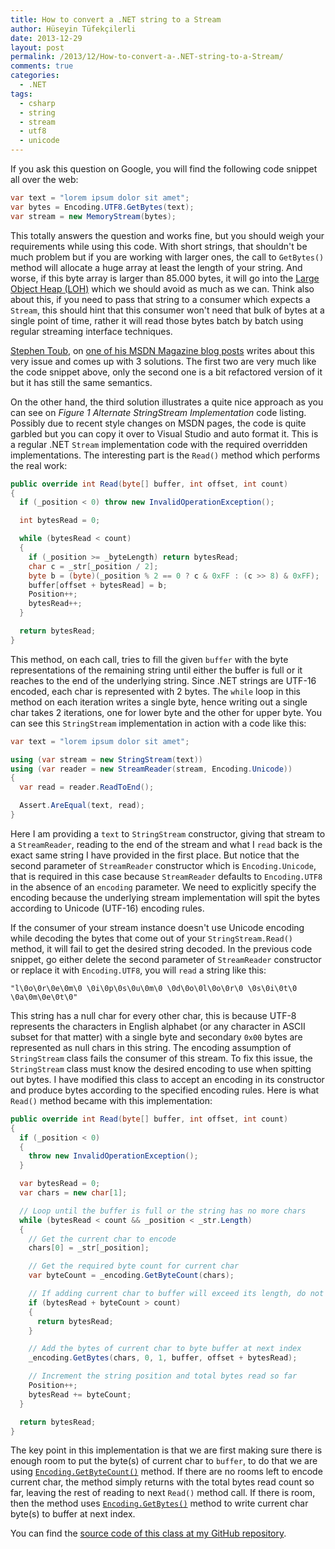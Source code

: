 ```yaml
---
title: How to convert a .NET string to a Stream
author: Hüseyin Tüfekçilerli
date: 2013-12-29
layout: post
permalink: /2013/12/How-to-convert-a-.NET-string-to-a-Stream/
comments: true
categories:
  - .NET
tags:
  - csharp
  - string
  - stream
  - utf8
  - unicode
---
```

If you ask this question on Google, you will find the following code snippet all over the web:

```csharp
var text = "lorem ipsum dolor sit amet";
var bytes = Encoding.UTF8.GetBytes(text);
var stream = new MemoryStream(bytes);
```

This totally answers the question and works fine, but you should weigh your requirements while using this code. With short strings, that shouldn't be much problem but if you are working with larger ones, the call to ```GetBytes()``` method will allocate a huge array at least the length of your string. And worse, if this byte array is larger than 85.000 bytes, it will go into the [Large Object Heap (LOH)](http://msdn.microsoft.com/en-us/magazine/cc534993.aspx) which we should avoid as much as we can. Think also about this, if you need to pass that string to a consumer which expects a ```Stream```, this should hint that this consumer won't need that bulk of bytes at a single point of time, rather it will read those bytes batch by batch using regular streaming interface techniques.

[Stephen Toub](http://blogs.msdn.com/b/toub/), on [one of his MSDN Magazine blog posts](http://msdn.microsoft.com/en-us/magazine/cc163768.aspx) writes about this very issue and comes up with 3 solutions. The first two are very much like the code snippet above, only the second one is a bit refactored version of it but it has still the same semantics.

On the other hand, the third solution illustrates a quite nice approach as you can see on *Figure 1 Alternate StringStream Implementation* code listing. Possibly due to recent style changes on MSDN pages, the code is quite garbled but you can copy it over to Visual Studio and auto format it. This is a regular .NET ```Stream``` implementation code with the required overridden implementations. The interesting part is the ```Read()``` method which performs the real work:

```csharp
public override int Read(byte[] buffer, int offset, int count)
{
  if (_position < 0) throw new InvalidOperationException();

  int bytesRead = 0;

  while (bytesRead < count)
  {
	if (_position >= _byteLength) return bytesRead;
	char c = _str[_position / 2];
	byte b = (byte)(_position % 2 == 0 ? c & 0xFF : (c >> 8) & 0xFF);
	buffer[offset + bytesRead] = b;
	Position++;
	bytesRead++;
  }

  return bytesRead;
}
```

This method, on each call, tries to fill the given ```buffer``` with the byte representations of the remaining string until either the buffer is full or it reaches to the end of the underlying string. Since .NET strings are UTF-16 encoded, each char is represented with 2 bytes. The ```while``` loop in this method on each iteration writes a single byte, hence writing out a single char takes 2 iterations, one for lower byte and the other for upper byte. You can see this ```StringStream``` implementation in action with a code like this:

```csharp
var text = "lorem ipsum dolor sit amet";

using (var stream = new StringStream(text))
using (var reader = new StreamReader(stream, Encoding.Unicode))
{
  var read = reader.ReadToEnd();

  Assert.AreEqual(text, read);
}
```

Here I am providing a ```text``` to ```StringStream``` constructor, giving that stream to a ```StreamReader```, reading to the end of the stream and what I ```read``` back is the exact same string I have provided in the first place. But notice that the second parameter of ```StreamReader``` constructor which is ```Encoding.Unicode```, that is required in this case because ```StreamReader``` defaults to ```Encoding.UTF8``` in the absence of an ```encoding``` parameter. We need to explicitly specify the encoding because the underlying stream implementation will spit the bytes according to Unicode (UTF-16) encoding rules.

If the consumer of your stream instance doesn't use Unicode encoding while decoding the bytes that come out of your ```StringStream.Read()``` method, it will fail to get the desired string decoded. In the previous code snippet, go either delete the second parameter of ```StreamReader``` constructor or replace it with ```Encoding.UTF8```, you will ```read``` a string like this:

```
"l\0o\0r\0e\0m\0 \0i\0p\0s\0u\0m\0 \0d\0o\0l\0o\0r\0 \0s\0i\0t\0 \0a\0m\0e\0t\0"
```

This string has a null char for every other char, this is because UTF-8 represents the characters in English alphabet (or any character in ASCII subset for that matter) with a single byte and secondary ```0x00``` bytes are represented as null chars in this string. The encoding assumption of ```StringStream``` class fails the consumer of this stream. To fix this issue, the ```StringStream``` class must know the desired encoding to use when spitting out bytes. I have modified this class to accept an encoding in its constructor and produce bytes according to the specified encoding rules. Here is what ```Read()``` method became with this implementation:

```csharp
public override int Read(byte[] buffer, int offset, int count)
{
  if (_position < 0)
  {
    throw new InvalidOperationException();
  }

  var bytesRead = 0;
  var chars = new char[1];

  // Loop until the buffer is full or the string has no more chars
  while (bytesRead < count && _position < _str.Length)
  {
    // Get the current char to encode
    chars[0] = _str[_position];

    // Get the required byte count for current char
    var byteCount = _encoding.GetByteCount(chars);

    // If adding current char to buffer will exceed its length, do not add it
    if (bytesRead + byteCount > count)
    {
      return bytesRead;
    }

    // Add the bytes of current char to byte buffer at next index
    _encoding.GetBytes(chars, 0, 1, buffer, offset + bytesRead);

    // Increment the string position and total bytes read so far
    Position++;
    bytesRead += byteCount;
  }

  return bytesRead;
}
```

The key point in this implementation is that we are first making sure there is enough room to put the byte(s) of current char to ```buffer```, to do that we are using [```Encoding.GetByteCount()```](http://msdn.microsoft.com/en-us/library/z2s2h516.aspx) method. If there are no rooms left to encode current char, the method simply returns with the total bytes read count so far, leaving the rest of reading to next ```Read()``` method call. If there is room, then the method uses [```Encoding.GetBytes()```](http://msdn.microsoft.com/en-us/library/ms149355.aspx) method to write current char byte(s) to buffer at next index.

You can find the [source code of this class at my GitHub repository](https://github.com/huseyint/StringStream).